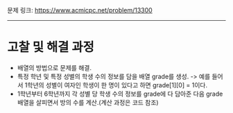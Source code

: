 문제 링크: https://www.acmicpc.net/problem/13300
- - -
# 고찰 및 해결 과정
- 배열의 방법으로 문제를 해결.
- 특정 학년 및 특정 성별의 학생 수의 정보를 담을 배열 grade를 생성.
  -> 예를 들어서 1학년의 성별이 여자인 학생이 한 명이 있다고 하면 grade[1][0] = 1이다.
- 1학년부터 6학년까지 각 성별 당 학생 수의 정보를 grade에 다 담아준 다음 grade배열을 살피면서 방의 수를 계산.(계산 과정은 코드 참조)  